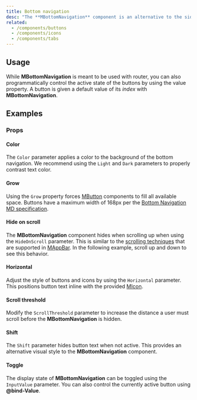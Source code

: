 ```yaml
---
title: Bottom navigation
desc: "The **MBottomNavigation** component is an alternative to the sidebar. It is primarily used for mobile applications ."
related:
  - /components/buttons
  - /components/icons
  - /components/tabs
---
```


## Usage

While **MBottomNavigation** is meant to be used with router, you can also programmatically control the active state of the buttons by using the value property. A button is given a default value of its *index* with **MBottomNavigation**.

<bottom-navigation-usage></bottom-navigation-usage>

## Examples

### Props

#### Color

The `Color` parameter applies a color to the background of the bottom navigation. We recommend using the `Light` and `Dark` parameters to properly contrast text color.

<masa-example file="Examples.components.bottom_navigation.Color"></masa-example>

#### Grow

Using the `Grow` property forces [MButton](/components/buttons) components to fill all available space. Buttons have a maximum width of 168px per the [Bottom Navigation MD specification](https://material.io/components/bottom-navigation#specs).

<masa-example file="Examples.components.bottom_navigation.Grow"></masa-example>

#### Hide on scroll

The **MBottomNavigation** component hides when scrolling up when using the `HideOnScroll` parameter. This is similar to the [scrolling techniques](https://material.io/archive/guidelines/patterns/scrolling-techniques.html) that are supported in [MAppBar](/components/app-bars). In the following example, scroll up and down to see this behavior.

<masa-example file="Examples.components.bottom_navigation.HideOnScroll"></masa-example>

#### Horizontal

Adjust the style of buttons and icons by using the `Horizontal` parameter. This positions button text inline with the provided [MIcon](/components/icons).

<masa-example file="Examples.components.bottom_navigation.Horizontal"></masa-example>

#### Scroll threshold

Modify the `ScrollThreshold` parameter to increase the distance a user must scroll before the **MBottomNavigation** is hidden.

<masa-example file="Examples.components.bottom_navigation.ScrollThreshold"></masa-example>

#### Shift

The `Shift` parameter hides button text when not active. This provides an alternative visual style to the **MBottomNavigation** component.

<masa-example file="Examples.components.bottom_navigation.Shift"></masa-example>

#### Toggle

The display state of **MBottomNavigation** can be toggled using the `InputValue` parameter. You can also control the currently active button using **@bind-Value**.

<masa-example file="Examples.components.bottom_navigation.Toggle"></masa-example>

